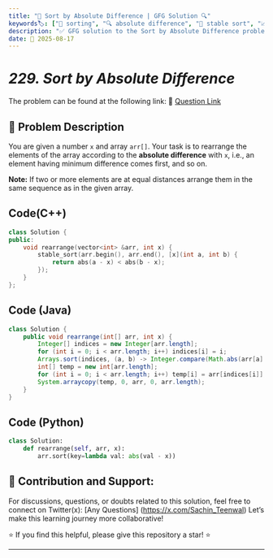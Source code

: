 ```yaml
---
title: "📏 Sort by Absolute Difference | GFG Solution 🔍"
keywords🏷️: ["📏 sorting", "🔍 absolute difference", "📍 stable sort", "📈 custom comparator", "📘 GFG", "🏁 competitive programming", "📚 DSA"]
description: "✅ GFG solution to the Sort by Absolute Difference problem: rearrange array elements based on their absolute difference from a target value using stable sorting technique. 🚀"
date: 📅 2025-08-17
---
```


# *229. Sort by Absolute Difference*

The problem can be found at the following link: 🔗 [Question Link](https://www.geeksforgeeks.org/problems/sort-by-absolute-difference-1587115621/1)

## **🧩 Problem Description**

You are given a number `x` and array `arr[]`. Your task is to rearrange the elements of the array according to the **absolute difference** with `x`, i.e., an element having minimum difference comes first, and so on.

**Note:** If two or more elements are at equal distances arrange them in the same sequence as in the given array.


## Code(C++)
```cpp
class Solution {
public:
    void rearrange(vector<int> &arr, int x) {
        stable_sort(arr.begin(), arr.end(), [x](int a, int b) {
            return abs(a - x) < abs(b - x);
        });
    }
};
```

## Code (Java)

```java
class Solution {
    public void rearrange(int[] arr, int x) {
        Integer[] indices = new Integer[arr.length];
        for (int i = 0; i < arr.length; i++) indices[i] = i;
        Arrays.sort(indices, (a, b) -> Integer.compare(Math.abs(arr[a] - x), Math.abs(arr[b] - x)));
        int[] temp = new int[arr.length];
        for (int i = 0; i < arr.length; i++) temp[i] = arr[indices[i]];
        System.arraycopy(temp, 0, arr, 0, arr.length);
    }
}
```

## Code (Python)

```python
class Solution:
    def rearrange(self, arr, x):
        arr.sort(key=lambda val: abs(val - x))
```



## 🎯 **Contribution and Support:**

For discussions, questions, or doubts related to this solution, feel free to connect on Twitter(x): [Any Questions] (https://x.com/Sachin_Teenwal) Let’s make this learning journey more collaborative!

⭐ If you find this helpful, please give this repository a star! ⭐

---
